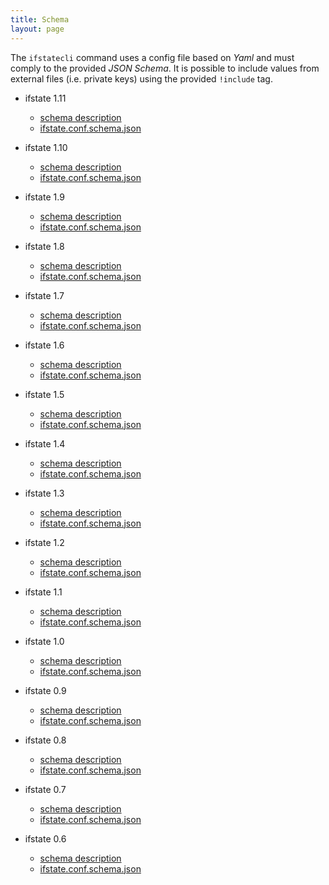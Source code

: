 ```yaml
---
title: Schema
layout: page
---
```


The `ifstatecli` command uses a config file based on *Yaml* and must comply to
the provided *JSON Schema*. It is possible to include values from external files
(i.e. private keys) using the provided `!include` tag.

  

- ifstate 1.11
  - [schema description](schema/1.11/)
  - [ifstate.conf.schema.json](schema/1.11/ifstate.conf.schema.json)
- ifstate 1.10
  - [schema description](schema/1.10/)
  - [ifstate.conf.schema.json](schema/1.10/ifstate.conf.schema.json)
- ifstate 1.9
  - [schema description](schema/1.9/)
  - [ifstate.conf.schema.json](schema/1.9/ifstate.conf.schema.json)
- ifstate 1.8
  - [schema description](schema/1.8/)
  - [ifstate.conf.schema.json](schema/1.8/ifstate.conf.schema.json)
- ifstate 1.7
  - [schema description](schema/1.7/)
  - [ifstate.conf.schema.json](schema/1.7/ifstate.conf.schema.json)
- ifstate 1.6
  - [schema description](schema/1.6/)
  - [ifstate.conf.schema.json](schema/1.6/ifstate.conf.schema.json)
- ifstate 1.5
  - [schema description](schema/1.5/)
  - [ifstate.conf.schema.json](schema/1.5/ifstate.conf.schema.json)
- ifstate 1.4
  - [schema description](schema/1.4/)
  - [ifstate.conf.schema.json](schema/1.4/ifstate.conf.schema.json)
- ifstate 1.3
  - [schema description](schema/1.3/)
  - [ifstate.conf.schema.json](schema/1.3/ifstate.conf.schema.json)
- ifstate 1.2
  - [schema description](schema/1.2/)
  - [ifstate.conf.schema.json](schema/1.2/ifstate.conf.schema.json)
- ifstate 1.1
  - [schema description](schema/1.1/)
  - [ifstate.conf.schema.json](schema/1.1/ifstate.conf.schema.json)
- ifstate 1.0
  - [schema description](schema/1.0/)
  - [ifstate.conf.schema.json](schema/1.0/ifstate.conf.schema.json)

  

- ifstate 0.9
  - [schema description](schema/0.9/)
  - [ifstate.conf.schema.json](schema/0.9/ifstate.conf.schema.json)
- ifstate 0.8
  - [schema description](schema/0.8/)
  - [ifstate.conf.schema.json](schema/0.8/ifstate.conf.schema.json)
- ifstate 0.7
  - [schema description](schema/0.7/)
  - [ifstate.conf.schema.json](schema/0.7/ifstate.conf.schema.json)
- ifstate 0.6
  - [schema description](schema/0.6/)
  - [ifstate.conf.schema.json](schema/0.6/ifstate.conf.schema.json)
